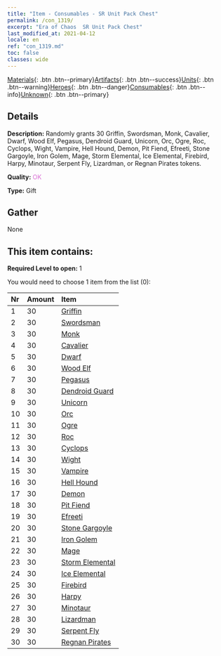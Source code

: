 ```yaml
---
title: "Item - Consumables - SR Unit Pack Chest"
permalink: /con_1319/
excerpt: "Era of Chaos  SR Unit Pack Chest"
last_modified_at: 2021-04-12
locale: en
ref: "con_1319.md"
toc: false
classes: wide
---
```

 [Materials](/){: .btn .btn--primary}[Artifacts](/Artifacts/){: .btn .btn--success}[Units](/Units/){: .btn .btn--warning}[Heroes](/Heroes/){: .btn .btn--danger}[Consumables](/Consumables/){: .btn .btn--info}[Unknown](/Unknown/){: .btn .btn--primary}

## Details
 **Description:** Randomly grants 30 Griffin, Swordsman, Monk, Cavalier, Dwarf, Wood Elf, Pegasus, Dendroid Guard, Unicorn, Orc, Ogre, Roc, Cyclops, Wight, Vampire, Hell Hound, Demon, Pit Fiend, Efreeti, Stone Gargoyle, Iron Golem, Mage, Storm Elemental, Ice Elemental, Firebird, Harpy, Minotaur, Serpent Fly, Lizardman, or Regnan Pirates tokens.

 **Quality:** <span style="color: #DA70D6">OK</span>

 **Type:** Gift

## Gather

  None

## This item contains:

 **Required Level to open:** 1

 You would need to choose 1 item from the list (0):

  | Nr | Amount |     Item    |
  |:---|:-------|:------------|
  | 1 | 30 | [Griffin](/Items/unt_192/) | 
  | 2 | 30 | [Swordsman](/Items/unt_193/) | 
  | 3 | 30 | [Monk](/Items/unt_194/) | 
  | 4 | 30 | [Cavalier ](/Items/unt_195/) | 
  | 5 | 30 | [Dwarf](/Items/unt_200/) | 
  | 6 | 30 | [Wood Elf](/Items/unt_201/) | 
  | 7 | 30 | [Pegasus](/Items/unt_202/) | 
  | 8 | 30 | [Dendroid Guard](/Items/unt_203/) | 
  | 9 | 30 | [Unicorn](/Items/unt_204/) | 
  | 10 | 30 | [Orc](/Items/unt_219/) | 
  | 11 | 30 | [Ogre](/Items/unt_220/) | 
  | 12 | 30 | [Roc](/Items/unt_221/) | 
  | 13 | 30 | [Cyclops](/Items/unt_222/) | 
  | 14 | 30 | [Wight](/Items/unt_210/) | 
  | 15 | 30 | [Vampire](/Items/unt_211/) | 
  | 16 | 30 | [Hell Hound](/Items/unt_228/) | 
  | 17 | 30 | [Demon](/Items/unt_229/) | 
  | 18 | 30 | [Pit Fiend](/Items/unt_230/) | 
  | 19 | 30 | [Efreeti](/Items/unt_231/) | 
  | 20 | 30 | [Stone Gargoyle](/Items/unt_236/) | 
  | 21 | 30 | [Iron Golem](/Items/unt_237/) | 
  | 22 | 30 | [Mage](/Items/unt_238/) | 
  | 23 | 30 | [Storm Elemental](/Items/unt_263/) | 
  | 24 | 30 | [Ice Elemental](/Items/unt_264/) | 
  | 25 | 30 | [Firebird](/Items/unt_268/) | 
  | 26 | 30 | [Harpy](/Items/unt_245/) | 
  | 27 | 30 | [Minotaur](/Items/unt_248/) | 
  | 28 | 30 | [Lizardman](/Items/unt_254/) | 
  | 29 | 30 | [Serpent Fly](/Items/unt_255/) | 
  | 30 | 30 | [Regnan Pirates](/Items/unt_273/) | 
